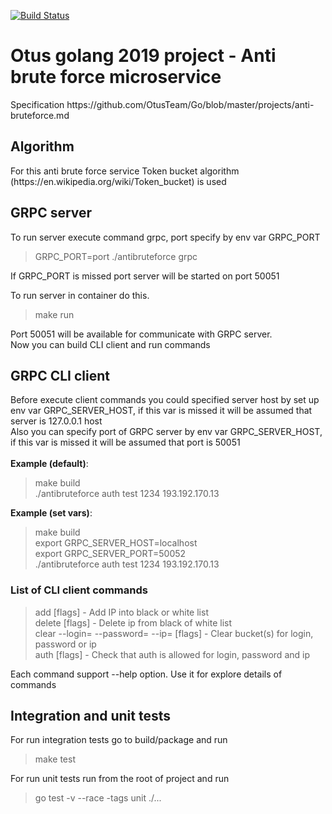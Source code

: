 [![Build Status](https://travis-ci.com/MitrickX/otus-golang-2019-project-antibruteforce.svg?branch=master)](https://travis-ci.com/MitrickX/otus-golang-2019-project-antibruteforce)

<h1>Otus golang 2019 project - Anti brute force microservice</h1>
Specification https://github.com/OtusTeam/Go/blob/master/projects/anti-bruteforce.md <br>

<h2>Algorithm</h2>
For this anti brute force service Token bucket algorithm (https://en.wikipedia.org/wiki/Token_bucket) is used
<br>

<h2>GRPC server</h2>
To run server execute command grpc, port specify by env var GRPC_PORT

> GRPC_PORT=port ./antibruteforce grpc

If GRPC_PORT is missed port server will be started on port 50051

To run server in container do this.

>
> make run<br>
> 

Port 50051 will be available for communicate with GRPC server.<br>
Now you can build CLI client and run commands  

<h2>GRPC CLI client</h2>
Before execute client commands you could specified server host by set up env var GRPC_SERVER_HOST, if this var is missed it will be assumed that server is 127.0.0.1 host<br>
Also you can specify port of GRPC server by env var GRPC_SERVER_HOST, if this var is missed it will be assumed that port is 50051<br>
<br>
<strong>Example (default)</strong>:

>
> make build<br>
> ./antibruteforce auth test 1234 193.192.170.13<br>
>

<strong>Example (set vars)</strong>:

>
> make build<br>
> export GRPC_SERVER_HOST=localhost<br>
> export GRPC_SERVER_PORT=50052<br>
> ./antibruteforce auth test 1234 193.192.170.13<br>
>

<h3>List of CLI client commands</h3>

>
> add <kind> <ip> [flags] - Add IP into black or white list<br>
> delete <kind> <ip> [flags] - Delete ip from black of white list<br>
> clear --login=<login> --password=<password> --ip=<ip> [flags] - Clear bucket(s) for login, password or ip<br>
> auth <login> <password> <ip> [flags] - Check that auth is allowed for login, password and ip<br>
>
  
Each command support --help option. Use it for explore details of commands

<h2>Integration and unit tests</h2>
For run integration tests go to build/package and run 

> make test<br>

For run unit tests run from the root of project and run 

> go test -v --race -tags unit ./...<br>
